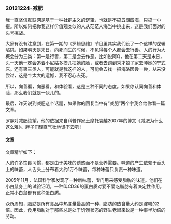 ### 20121224-减肥

我一直坚信互联网是基于一种社群主义的逻辑，也就是不搞五湖四海，只搞一小撮。所以如何把你我这样价值观类似的人从茫茫人海当中挑出来，这是我们面对的头号挑战。

大家有没有注意到，在第一期的《罗辑思维》节目里其实我们设了一个这样的逻辑陷阱。如果明天是末日，向死而生的时候，不见得每个人都会去行善。人的行为大概会分为三类：第一是行善，第二是会去作恶。比如说阿Q，他在第二天是末日，头一天他一定会追着小尼姑多摸几把她的脸，或者去跑到秀才娘子家去睡她的宁式床。还有第三类人，可能就是我这样的人，可能会去找一把海洛因尝一尝，从来没尝过，这是个太大的遗憾，我不忍心去死。

所以，向善看，向恶看，和体验看，这是三种不同的态度。如果你认同向善和体验，那么我们就是一伙儿的。

最后，昨天说到减肥这个话题，如果你的回复当中有“减肥”两个字我会给你看一篇文章。

罗胖对减肥绝望，他的依据来自科普作家土摩托袁越2007年的博文《减肥为什么这么难》。胖子们理直气壮地馋下去吧！

#### 文章

文章精华如下：

人的许多饮食习惯，都是由于美味的诱惑而不是营养需要。味道的产生依赖于舌头上的味蕾，人舌头上分布着大约1万个味蕾，每种味蕾只负责一种味道。

2005年11月，法国科学家发现了一种新味蕾，专门用来感受脂肪的味道。他们在小白鼠身上的试验证明，一种叫CD36的蛋白质对爱不爱吃脂肪有着决定性作用。正常小白鼠都有这种蛋白质。

众所周知，脂肪是所有食品中热含量最高的一种，脂肪的热含量大约是淀粉的2倍。因此，食用脂肪对于那些总是处于饥饿状态的野生老鼠来说是一种事半功倍的劳动。